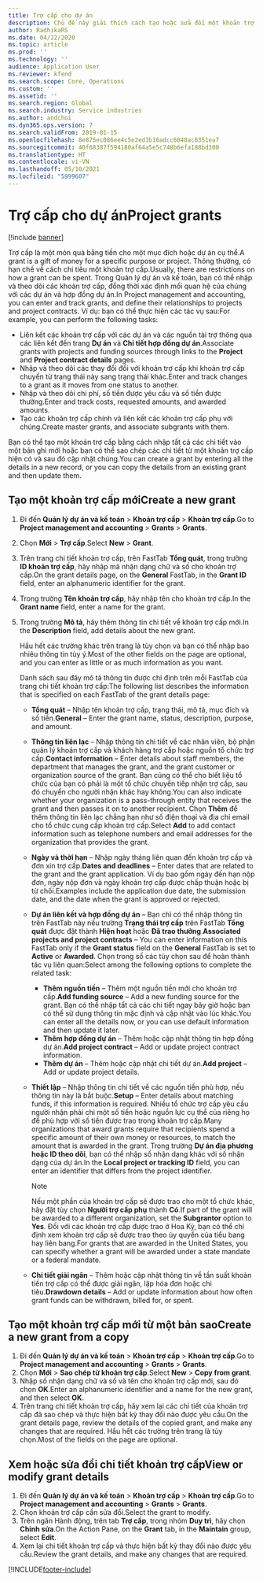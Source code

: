 ```yaml
---
title: Trợ cấp cho dự án
description: Chủ đề này giải thích cách tạo hoặc sửa đổi một khoản trợ cấp.
author: RadhikaRS
ms.date: 04/22/2020
ms.topic: article
ms.prod: ''
ms.technology: ''
audience: Application User
ms.reviewer: kfend
ms.search.scope: Core, Operations
ms.custom: ''
ms.assetid: ''
ms.search.region: Global
ms.search.industry: Service industries
ms.author: andchoi
ms.dyn365.ops.version: 7
ms.search.validFrom: 2019-01-15
ms.openlocfilehash: 8e875ec086ee4c5e2ed3b16adcc6048ac8351ea7
ms.sourcegitcommit: 40f68387f594180af64a5e5c748b6efa188bd300
ms.translationtype: HT
ms.contentlocale: vi-VN
ms.lasthandoff: 05/10/2021
ms.locfileid: "5999607"
---
```

# <a name="project-grants"></a><span data-ttu-id="99fec-103">Trợ cấp cho dự án</span><span class="sxs-lookup"><span data-stu-id="99fec-103">Project grants</span></span>

[!include [banner](../includes/banner.md)]

<span data-ttu-id="99fec-104">Trợ cấp là một món quà bằng tiền cho một mục đích hoặc dự án cụ thể.</span><span class="sxs-lookup"><span data-stu-id="99fec-104">A grant is a gift of money for a specific purpose or project.</span></span> <span data-ttu-id="99fec-105">Thông thường, có hạn chế về cách chi tiêu một khoản trợ cấp.</span><span class="sxs-lookup"><span data-stu-id="99fec-105">Usually, there are restrictions on how a grant can be spent.</span></span> <span data-ttu-id="99fec-106">Trong Quản lý dự án và kế toán, bạn có thể nhập và theo dõi các khoản trợ cấp, đồng thời xác định mối quan hệ của chúng với các dự án và hợp đồng dự án.</span><span class="sxs-lookup"><span data-stu-id="99fec-106">In Project management and accounting, you can enter and track grants, and define their relationships to projects and project contracts.</span></span> <span data-ttu-id="99fec-107">Ví dụ: bạn có thể thực hiện các tác vụ sau:</span><span class="sxs-lookup"><span data-stu-id="99fec-107">For example, you can perform the following tasks:</span></span>

- <span data-ttu-id="99fec-108">Liên kết các khoản trợ cấp với các dự án và các nguồn tài trợ thông qua các liên kết đến trang **Dự án** và **Chi tiết hợp đồng dự án**.</span><span class="sxs-lookup"><span data-stu-id="99fec-108">Associate grants with projects and funding sources through links to the **Project** and **Project contract details** pages.</span></span>
- <span data-ttu-id="99fec-109">Nhập và theo dõi các thay đổi đối với khoản trợ cấp khi khoản trợ cấp chuyển từ trạng thái này sang trạng thái khác.</span><span class="sxs-lookup"><span data-stu-id="99fec-109">Enter and track changes to a grant as it moves from one status to another.</span></span>
- <span data-ttu-id="99fec-110">Nhập và theo dõi chi phí, số tiền được yêu cầu và số tiền được thưởng.</span><span class="sxs-lookup"><span data-stu-id="99fec-110">Enter and track costs, requested amounts, and awarded amounts.</span></span>
- <span data-ttu-id="99fec-111">Tạo các khoản trợ cấp chính và liên kết các khoản trợ cấp phụ với chúng.</span><span class="sxs-lookup"><span data-stu-id="99fec-111">Create master grants, and associate subgrants with them.</span></span>

<span data-ttu-id="99fec-112">Bạn có thể tạo một khoản trợ cấp bằng cách nhập tất cả các chi tiết vào một bản ghi mới hoặc bạn có thể sao chép các chi tiết từ một khoản trợ cấp hiện có và sau đó cập nhật chúng.</span><span class="sxs-lookup"><span data-stu-id="99fec-112">You can create a grant by entering all the details in a new record, or you can copy the details from an existing grant and then update them.</span></span>

## <a name="create-a-new-grant"></a><span data-ttu-id="99fec-113">Tạo một khoản trợ cấp mới</span><span class="sxs-lookup"><span data-stu-id="99fec-113">Create a new grant</span></span>

1. <span data-ttu-id="99fec-114">Đi đến **Quản lý dự án và kế toán** \> **Khoản trợ cấp** \> **Khoản trợ cấp**.</span><span class="sxs-lookup"><span data-stu-id="99fec-114">Go to **Project management and accounting** \> **Grants** \> **Grants**.</span></span>
2. <span data-ttu-id="99fec-115">Chọn **Mới** \> **Trợ cấp**.</span><span class="sxs-lookup"><span data-stu-id="99fec-115">Select **New** \> **Grant**.</span></span>
3. <span data-ttu-id="99fec-116">Trên trang chi tiết khoản trợ cấp, trên FastTab **Tổng quát**, trong trường **ID khoản trợ cấp**, hãy nhập mã nhận dạng chữ và số cho khoản trợ cấp.</span><span class="sxs-lookup"><span data-stu-id="99fec-116">On the grant details page, on the **General** FastTab, in the **Grant ID** field, enter an alphanumeric identifier for the grant.</span></span>
4. <span data-ttu-id="99fec-117">Trong trường **Tên khoản trợ cấp**, hãy nhập tên cho khoản trợ cấp.</span><span class="sxs-lookup"><span data-stu-id="99fec-117">In the **Grant name** field, enter a name for the grant.</span></span>
5. <span data-ttu-id="99fec-118">Trong trường **Mô tả**, hãy thêm thông tin chi tiết về khoản trợ cấp mới.</span><span class="sxs-lookup"><span data-stu-id="99fec-118">In the **Description** field, add details about the new grant.</span></span>

    <span data-ttu-id="99fec-119">Hầu hết các trường khác trên trang là tùy chọn và bạn có thể nhập bao nhiêu thông tin tùy ý.</span><span class="sxs-lookup"><span data-stu-id="99fec-119">Most of the other fields on the page are optional, and you can enter as little or as much information as you want.</span></span>

    <span data-ttu-id="99fec-120">Danh sách sau đây mô tả thông tin được chỉ định trên mỗi FastTab của trang chi tiết khoản trợ cấp:</span><span class="sxs-lookup"><span data-stu-id="99fec-120">The following list describes the information that is specified on each FastTab of the grant details page:</span></span>

    - <span data-ttu-id="99fec-121">**Tổng quát** – Nhập tên khoản trợ cấp, trạng thái, mô tả, mục đích và số tiền.</span><span class="sxs-lookup"><span data-stu-id="99fec-121">**General** – Enter the grant name, status, description, purpose, and amount.</span></span>
    - <span data-ttu-id="99fec-122">**Thông tin liên lạc** – Nhập thông tin chi tiết về các nhân viên, bộ phận quản lý khoản trợ cấp và khách hàng trợ cấp hoặc nguồn tổ chức trợ cấp.</span><span class="sxs-lookup"><span data-stu-id="99fec-122">**Contact information** – Enter details about staff members, the department that manages the grant, and the grant customer or organization source of the grant.</span></span> <span data-ttu-id="99fec-123">Bạn cũng có thể cho biết liệu tổ chức của bạn có phải là một tổ chức chuyển tiếp nhận trợ cấp, sau đó chuyển cho người nhận khác hay không.</span><span class="sxs-lookup"><span data-stu-id="99fec-123">You can also indicate whether your organization is a pass-through entity that receives the grant and then passes it on to another recipient.</span></span> <span data-ttu-id="99fec-124">Chọn **Thêm** để thêm thông tin liên lạc chẳng hạn như số điện thoại và địa chỉ email cho tổ chức cung cấp khoản trợ cấp.</span><span class="sxs-lookup"><span data-stu-id="99fec-124">Select **Add** to add contact information such as telephone numbers and email addresses for the organization that provides the grant.</span></span>
    - <span data-ttu-id="99fec-125">**Ngày và thời hạn** – Nhập ngày tháng liên quan đến khoản trợ cấp và đơn xin trợ cấp.</span><span class="sxs-lookup"><span data-stu-id="99fec-125">**Dates and deadlines** – Enter dates that are related to the grant and the grant application.</span></span> <span data-ttu-id="99fec-126">Ví dụ bao gồm ngày đến hạn nộp đơn, ngày nộp đơn và ngày khoản trợ cấp được chấp thuận hoặc bị từ chối.</span><span class="sxs-lookup"><span data-stu-id="99fec-126">Examples include the application due date, the submission date, and the date when the grant is approved or rejected.</span></span>
    - <span data-ttu-id="99fec-127">**Dự án liên kết và hợp đồng dự án** – Bạn chỉ có thể nhập thông tin trên FastTab này nếu trường **Trạng thái trợ cấp** trên FastTab **Tổng quát** được đặt thành **Hiện hoạt** hoặc **Đã trao thưởng**.</span><span class="sxs-lookup"><span data-stu-id="99fec-127">**Associated projects and project contracts** – You can enter information on this FastTab only if the **Grant status** field on the **General** FastTab is set to **Active** or **Awarded**.</span></span> <span data-ttu-id="99fec-128">Chọn trong số các tùy chọn sau để hoàn thành tác vụ liên quan:</span><span class="sxs-lookup"><span data-stu-id="99fec-128">Select among the following options to complete the related task:</span></span>

        - <span data-ttu-id="99fec-129">**Thêm nguồn tiền** – Thêm một nguồn tiền mới cho khoản trợ cấp.</span><span class="sxs-lookup"><span data-stu-id="99fec-129">**Add funding source** – Add a new funding source for the grant.</span></span> <span data-ttu-id="99fec-130">Bạn có thể nhập tất cả các chi tiết ngay bây giờ hoặc bạn có thể sử dụng thông tin mặc định và cập nhật vào lúc khác.</span><span class="sxs-lookup"><span data-stu-id="99fec-130">You can enter all the details now, or you can use default information and then update it later.</span></span>
        - <span data-ttu-id="99fec-131">**Thêm hợp đồng dự án** – Thêm hoặc cập nhật thông tin hợp đồng dự án.</span><span class="sxs-lookup"><span data-stu-id="99fec-131">**Add project contract** – Add or update project contract information.</span></span>
        - <span data-ttu-id="99fec-132">**Thêm dự án** – Thêm hoặc cập nhật chi tiết dự án.</span><span class="sxs-lookup"><span data-stu-id="99fec-132">**Add project** – Add or update project details.</span></span>

    - <span data-ttu-id="99fec-133">**Thiết lập** – Nhập thông tin chi tiết về các nguồn tiền phù hợp, nếu thông tin này là bắt buộc.</span><span class="sxs-lookup"><span data-stu-id="99fec-133">**Setup** – Enter details about matching funds, if this information is required.</span></span> <span data-ttu-id="99fec-134">Nhiều tổ chức trợ cấp yêu cầu người nhận phải chi một số tiền hoặc nguồn lực cụ thể của riêng họ để phù hợp với số tiền được trao trong khoản trợ cấp.</span><span class="sxs-lookup"><span data-stu-id="99fec-134">Many organizations that award grants require that recipients spend a specific amount of their own money or resources, to match the amount that is awarded in the grant.</span></span> <span data-ttu-id="99fec-135">Trong trường **Dự án địa phương hoặc ID theo dõi**, bạn có thể nhập số nhận dạng khác với số nhận dạng của dự án.</span><span class="sxs-lookup"><span data-stu-id="99fec-135">In the **Local project or tracking ID** field, you can enter an identifier that differs from the project identifier.</span></span>

        > [!NOTE]
        > <span data-ttu-id="99fec-136">Nếu một phần của khoản trợ cấp sẽ được trao cho một tổ chức khác, hãy đặt tùy chọn **Người trợ cấp phụ** thành **Có**.</span><span class="sxs-lookup"><span data-stu-id="99fec-136">If part of the grant will be awarded to a different organization, set the **Subgrantor** option to **Yes**.</span></span> <span data-ttu-id="99fec-137">Đối với các khoản trợ cấp được trao ở Hoa Kỳ, bạn có thể chỉ định xem khoản trợ cấp sẽ được trao theo ủy quyền của tiểu bang hay liên bang.</span><span class="sxs-lookup"><span data-stu-id="99fec-137">For grants that are awarded in the United States, you can specify whether a grant will be awarded under a state mandate or a federal mandate.</span></span>

    - <span data-ttu-id="99fec-138">**Chi tiết giải ngân** – Thêm hoặc cập nhật thông tin về tần suất khoản tiền trợ cấp có thể được giải ngân, lập hóa đơn hoặc chi tiêu.</span><span class="sxs-lookup"><span data-stu-id="99fec-138">**Drawdown details** – Add or update information about how often grant funds can be withdrawn, billed for, or spent.</span></span>

## <a name="create-a-new-grant-from-a-copy"></a><span data-ttu-id="99fec-139">Tạo một khoản trợ cấp mới từ một bản sao</span><span class="sxs-lookup"><span data-stu-id="99fec-139">Create a new grant from a copy</span></span>

1. <span data-ttu-id="99fec-140">Đi đến **Quản lý dự án và kế toán** \> **Khoản trợ cấp** \> **Khoản trợ cấp**.</span><span class="sxs-lookup"><span data-stu-id="99fec-140">Go to **Project management and accounting** \> **Grants** \> **Grants**.</span></span>
2. <span data-ttu-id="99fec-141">Chọn **Mới** \> **Sao chép từ khoản trợ cấp**.</span><span class="sxs-lookup"><span data-stu-id="99fec-141">Select **New** \> **Copy from grant**.</span></span>
3. <span data-ttu-id="99fec-142">Nhập số nhận dạng chữ và số và tên cho khoản trợ cấp mới, sau đó chọn **OK**.</span><span class="sxs-lookup"><span data-stu-id="99fec-142">Enter an alphanumeric identifier and a name for the new grant, and then select **OK**.</span></span>
4. <span data-ttu-id="99fec-143">Trên trang chi tiết khoản trợ cấp, hãy xem lại các chi tiết của khoản trợ cấp đã sao chép và thực hiện bất kỳ thay đổi nào được yêu cầu.</span><span class="sxs-lookup"><span data-stu-id="99fec-143">On the grant details page, review the details of the copied grant, and make any changes that are required.</span></span> <span data-ttu-id="99fec-144">Hầu hết các trường trên trang là tùy chọn.</span><span class="sxs-lookup"><span data-stu-id="99fec-144">Most of the fields on the page are optional.</span></span>

## <a name="view-or-modify-grant-details"></a><span data-ttu-id="99fec-145">Xem hoặc sửa đổi chi tiết khoản trợ cấp</span><span class="sxs-lookup"><span data-stu-id="99fec-145">View or modify grant details</span></span>

1. <span data-ttu-id="99fec-146">Đi đến **Quản lý dự án và kế toán** \> **Khoản trợ cấp** \> **Khoản trợ cấp**.</span><span class="sxs-lookup"><span data-stu-id="99fec-146">Go to **Project management and accounting** \> **Grants** \> **Grants**.</span></span>
2. <span data-ttu-id="99fec-147">Chọn khoản trợ cấp cần sửa đổi.</span><span class="sxs-lookup"><span data-stu-id="99fec-147">Select the grant to modify.</span></span>
3. <span data-ttu-id="99fec-148">Trên ngăn Hành động, trên tab **Trợ cấp**, trong nhóm **Duy trì**, hãy chọn **Chỉnh sửa**.</span><span class="sxs-lookup"><span data-stu-id="99fec-148">On the Action Pane, on the **Grant** tab, in the **Maintain** group, select **Edit**.</span></span>
4. <span data-ttu-id="99fec-149">Xem lại chi tiết khoản trợ cấp và thực hiện bất kỳ thay đổi nào được yêu cầu.</span><span class="sxs-lookup"><span data-stu-id="99fec-149">Review the grant details, and make any changes that are required.</span></span>


[!INCLUDE[footer-include](../includes/footer-banner.md)]